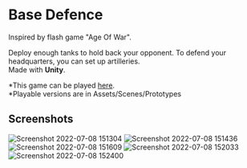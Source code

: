# Base Defence

Inspired by flash game "Age Of War".

Deploy enough tanks to hold back your opponent. To defend your headquarters, you can set up artilleries.</br>
Made with **Unity**.
 
 *This game can be played 
 [here](https://souvik-2000.itch.io/base-defence).</br>
*Playable versions are in Assets/Scenes/Prototypes

## Screenshots
![Screenshot 2022-07-08 151304](https://user-images.githubusercontent.com/35128994/178094754-97e6a84a-93ad-4b7e-a8b3-d7d4062848fb.png)
![Screenshot 2022-07-08 151436](https://user-images.githubusercontent.com/35128994/178094757-b2562eca-dadf-42b2-8926-627e670882a3.png)
![Screenshot 2022-07-08 151609](https://user-images.githubusercontent.com/35128994/178094759-a701edfa-2c1b-4658-b420-3293b5395752.png)
![Screenshot 2022-07-08 152033](https://user-images.githubusercontent.com/35128994/178094760-716de708-35c3-4363-ba57-25d33cc515fc.png)
![Screenshot 2022-07-08 152400](https://user-images.githubusercontent.com/35128994/178094764-96a5fad4-b3a2-4bc2-893c-e137ef92618c.png)
